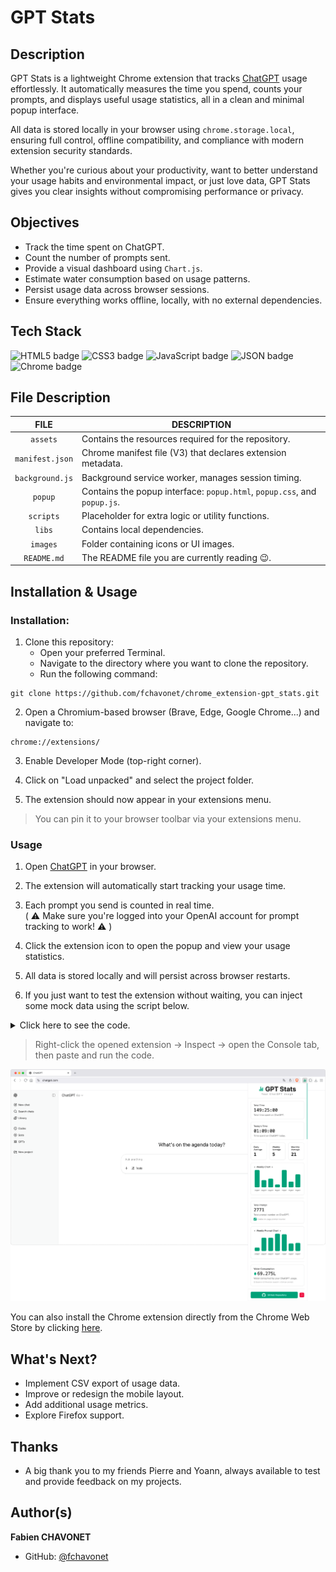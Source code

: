 # GPT Stats

## Description

GPT Stats is a lightweight Chrome extension that tracks [ChatGPT](https://chatgpt.com/) usage effortlessly. It automatically measures the time you spend, counts your prompts, and displays useful usage statistics, all in a clean and minimal popup interface.

All data is stored locally in your browser using `chrome.storage.local`, ensuring full control, offline compatibility, and compliance with modern extension security standards.

Whether you're curious about your productivity, want to better understand your usage habits and environmental impact, or just love data, GPT Stats gives you clear insights without compromising performance or privacy.

## Objectives

- Track the time spent on ChatGPT.
- Count the number of prompts sent.
- Provide a visual dashboard using `Chart.js`.
- Estimate water consumption based on usage patterns.
- Persist usage data across browser sessions.
- Ensure everything works offline, locally, with no external dependencies.

## Tech Stack

![HTML5 badge](https://img.shields.io/badge/HTML5-e34f26?logo=html5&logoColor=white&style=for-the-badge)
![CSS3 badge](https://img.shields.io/badge/CSS3-1572b6?logo=css3&logoColor=white&style=for-the-badge)
![JavaScript badge](https://img.shields.io/badge/JAVASCRIPT-f7df1e?logo=javascript&logoColor=black&style=for-the-badge)
![JSON badge](https://img.shields.io/badge/JSON-000000?logo=json&logoColor=white&style=for-the-badge)
![Chrome badge](https://img.shields.io/badge/CHROME-4285f4?logo=googlechrome&logoColor=white&style=for-the-badge)

## File Description

| **FILE**        | **DESCRIPTION**                                                           |
| :-------------: | ------------------------------------------------------------------------- |
| `assets`        | Contains the resources required for the repository.                       |
| `manifest.json` | Chrome manifest file (V3) that declares extension metadata.               |
| `background.js` | Background service worker, manages session timing.                        |
| `popup`         | Contains the popup interface: `popup.html`, `popup.css`, and `popup.js`.  |
| `scripts`       | Placeholder for extra logic or utility functions.                         |
| `libs`          | Contains local dependencies.                                              |
| `images`        | Folder containing icons or UI images.                                     |
| `README.md`     | The README file you are currently reading 😉.                             |

## Installation & Usage

### Installation:

1. Clone this repository:
    - Open your preferred Terminal.
    - Navigate to the directory where you want to clone the repository.
    - Run the following command:

```
git clone https://github.com/fchavonet/chrome_extension-gpt_stats.git
```

2. Open a Chromium-based browser (Brave, Edge, Google Chrome...) and navigate to:

```
chrome://extensions/
```

3. Enable Developer Mode (top-right corner).
   
4. Click on "Load unpacked" and select the project folder.

5. The extension should now appear in your extensions menu.

> You can pin it to your browser toolbar via your extensions menu.

### Usage

1. Open [ChatGPT](https://chatgpt.com/) in your browser.

2. The extension will automatically start tracking your usage time.

3. Each prompt you send is counted in real time.
   <br>
   ( ⚠️ Make sure you're logged into your OpenAI account for prompt tracking to work! ⚠️ )

4. Click the extension icon to open the popup and view your usage statistics.

5. All data is stored locally and will persist across browser restarts.

6. If you just want to test the extension without waiting, you can inject some mock data using the script below.

<details>
    <summary>
    Click here to see the code.
    </summary>

```
(function simulateUsageHistory() {
    const now = new Date();
    const dailyUsage = {};
    const dailyPromptCount = {};

	for (let i = 0; i < 185; i++) {
		const date = new Date();
		date.setDate(now.getDate() - i);

		const yyyy = date.getFullYear();
		const mm = String(date.getMonth() + 1).padStart(2, "0");
		const dd = String(date.getDate()).padStart(2, "0");

		const key = `${yyyy}-${mm}-${dd}`;

		const seconds = Math.floor(Math.random() * (90 - 5 + 1) + 5) * 60;
		dailyUsage[key] = seconds;

		dailyPromptCount[key] = Math.floor(Math.random() * 30) + 1;
	}

	const totalPrompt = Object.values(dailyPromptCount).reduce((a, b) => a + b, 0);

	chrome.storage.local.set({
		dailyUsage: dailyUsage,
		dailyPromptCount: dailyPromptCount,
		promptUsage: totalPrompt
	}, () => {
		console.log("✅ Simulated 6 months of usage data successfully injected.");
	});
})();
```
</details>

> Right-click the opened extension → Inspect → open the Console tab, then paste and run the code.

<p align="center">
	<picture>
		<source media="(prefers-color-scheme: dark)" srcset="./assets/images/desktop_screenshot-dark.webp">
		<source media="(prefers-color-scheme: light)" srcset="./assets/images/desktop_screenshot-light.webp">
		<img src="./assets/images/desktop_screenshot-light.webp" alt="Desktop screenshot">
	</picture>
</p>

You can also install the Chrome extension directly from the Chrome Web Store by clicking [here](https://chromewebstore.google.com/detail/gpt-stats/gpicllelofjlednfbblbmjdlolpjonll?hl=fr).

## What's Next?

- Implement CSV export of usage data.
- Improve or redesign the mobile layout.
- Add additional usage metrics.
- Explore Firefox support.

## Thanks

- A big thank you to my friends Pierre and Yoann, always available to test and provide feedback on my projects.

## Author(s)

**Fabien CHAVONET**
- GitHub: [@fchavonet](https://github.com/fchavonet)

